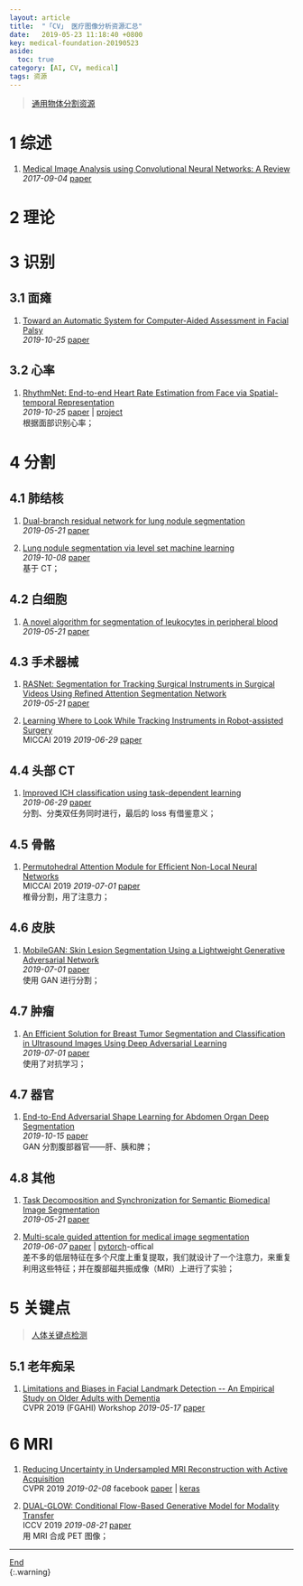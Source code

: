 ```yaml
---
layout: article
title:  "「CV」 医疗图像分析资源汇总"
date:   2019-05-23 11:18:40 +0800
key: medical-foundation-20190523
aside:
  toc: true
category: [AI, CV, medical]
tags: 资源
---
```

<span id='head'></span>  
>[通用物体分割资源](/ai/cv/segmentation/2019/05/05/foundation.html)   

<!--more-->

# 1  综述
1. [Medical Image Analysis using Convolutional Neural Networks: A Review](http://cn.arxiv.org/abs/1709.02250)   
*2017-09-04* [paper](https://arxiv.org/abs/1709.02250)   

# 2 理论

# 3 识别

## 3.1 面瘫
1. [Toward an Automatic System for Computer-Aided Assessment in Facial Palsy](http://cn.arxiv.org/abs/1910.11497)    
*2019-10-25* [paper](https://arxiv.org/abs/1910.11497)     

## 3.2 心率
1. [RhythmNet: End-to-end Heart Rate Estimation from Face via Spatial-temporal Representation](https://arxiv.org/abs/1910.11515)    
*2019-10-25* [paper](https://arxiv.org/abs/1910.11515) | [project](http://vipl.ict.ac.cn/view_database.php?id=15%27)    
根据面部识别心率；    

# 4 分割
## 4.1 肺结核
1. [Dual-branch residual network for lung nodule segmentation](http://cn.arxiv.org/abs/1905.08413)   
*2019-05-21* [paper](https://arxiv.org/abs/1905.08413)   

1. [Lung nodule segmentation via level set machine learning](http://cn.arxiv.org/abs/1910.03191)    
*2019-10-08* [paper](https://arxiv.org/abs/1910.03191)    
基于 CT；     

## 4.2 白细胞
1. [A novel algorithm for segmentation of leukocytes in peripheral blood](http://cn.arxiv.org/abs/1905.08416)   
*2019-05-21* [paper](https://arxiv.org/abs/1905.08416)   

## 4.3 手术器械
1. [RASNet: Segmentation for Tracking Surgical Instruments in Surgical Videos Using Refined Attention Segmentation Network](http://cn.arxiv.org/abs/1905.08663)   
*2019-05-21* [paper](https://arxiv.org/abs/1905.08663)   

1. [Learning Where to Look While Tracking Instruments in Robot-assisted Surgery](http://cn.arxiv.org/abs/1907.00214)   
MICCAI 2019 *2019-06-29* [paper](https://arxiv.org/abs/1907.00214)    

## 4.4 头部 CT
1. [Improved ICH classification using task-dependent learning](http://cn.arxiv.org/abs/1907.00148)   
*2019-06-29* [paper](https://arxiv.org/abs/1907.00148)   
分割、分类双任务同时进行，最后的 loss 有借鉴意义；    

## 4.5 骨骼
1. [Permutohedral Attention Module for Efficient Non-Local Neural Networks](http://cn.arxiv.org/abs/1907.00641)   
MICCAI 2019 *2019-07-01* [paper](https://arxiv.org/abs/1907.00641)   
椎骨分割，用了注意力；   

## 4.6 皮肤
1. [MobileGAN: Skin Lesion Segmentation Using a Lightweight Generative Adversarial Network](http://cn.arxiv.org/abs/1907.00856)   
*2019-07-01* [paper](https://arxiv.org/abs/1907.00856)   
使用 GAN 进行分割；    

## 4.7 肿瘤
1. [An Efficient Solution for Breast Tumor Segmentation and Classification in Ultrasound Images Using Deep Adversarial Learning](https://arxiv.org/abs/1907.00887)   
*2019-07-01* [paper](https://arxiv.org/abs/1907.00887)    
使用了对抗学习；   

## 4.7 器官
1. [End-to-End Adversarial Shape Learning for Abdomen Organ Deep Segmentation](http://cn.arxiv.org/abs/1910.06474)     
*2019-10-15* [paper](https://arxiv.org/abs/1910.06474)     
GAN 分割腹部器官——肝、胰和脾；     

## 4.8 其他
1. [Task Decomposition and Synchronization for Semantic Biomedical Image Segmentation](http://cn.arxiv.org/abs/1905.08720)   
*2019-05-21* [paper](https://arxiv.org/abs/1905.08720)   

1. [Multi-scale guided attention for medical image segmentation](http://cn.arxiv.org/abs/1906.02849)   
*2019-06-07* [paper](https://arxiv.org/abs/1906.02849) | [pytorch](https://github.com/sinAshish/Multi-Scale-Attention)-offical    
差不多的低层特征在多个尺度上重复提取，我们就设计了一个注意力，来重复利用这些特征；并在腹部磁共振成像（MRI）上进行了实验；    


# 5 关键点
>[人体关键点检测](/ai/cv/human/body_landmark/2019/05/14/foundation.html)    

## 5.1 老年痴呆
1. [Limitations and Biases in Facial Landmark Detection -- An Empirical Study on Older Adults with Dementia](http://cn.arxiv.org/abs/1905.07446)   
CVPR 2019 (FGAHI) Workshop *2019-05-17* [paper](https://arxiv.org/abs/1905.07446)    


# 6 MRI
1. [Reducing Uncertainty in Undersampled MRI Reconstruction with Active Acquisition](http://cn.arxiv.org/abs/1902.03051)    
CVPR 2019 *2019-02-08* facebook [paper](https://arxiv.org/abs/1902.03051) | [keras](https://github.com/Corey-Zumar/MRI-Reconstruction)    

1. [DUAL-GLOW: Conditional Flow-Based Generative Model for Modality Transfer](http://cn.arxiv.org/abs/1908.08074)    
ICCV 2019 *2019-08-21* [paper](https://arxiv.org/abs/1908.08074)    
用 MRI 合成 PET 图像；    


-------------------  
[End](#head)   
{:.warning}  
